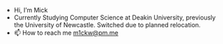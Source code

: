 - Hi, I’m Mick
- Currently Studying Computer Science at Deakin University, previously the University of Newcastle. Switched due to planned relocation.  
- 📫 How to reach me m1ckw@pm.me

<!---
m1ckw/m1ckw is a ✨ special ✨ repository because its `README.md` (this file) appears on your GitHub profile.
You can click the Preview link to take a look at your changes.
--->
